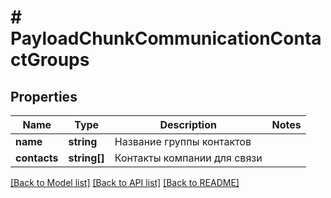 # # PayloadChunkCommunicationContactGroups

## Properties

Name | Type | Description | Notes
------------ | ------------- | ------------- | -------------
**name** | **string** | Название группы контактов |
**contacts** | **string[]** | Контакты компании для связи |

[[Back to Model list]](../../README.md#models) [[Back to API list]](../../README.md#endpoints) [[Back to README]](../../README.md)
